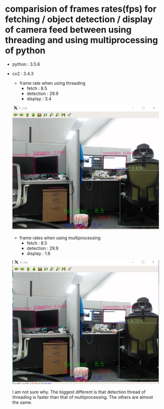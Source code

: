 # comparision of frames rates(fps) for fetching / object detection / display of camera feed between using threading and using multiprocessing of python
* python : 3.5.6
* cv2 : 3.4.3

  * frame rate when using threading
    * fetch : 8.5
    * detection : 29.9
    * display : 3.4
    
  
  ![fps_threading](./img/threading.PNG)

  * frame rates when using multiprocessing
    * fetch : 8.5
    * detection : 29.9
    * display : 1.6
  
  ![fps_multiprocessing](./img/multiprocessing.PNG)
  
  I am not sure why. The biggest different is that detection thread of threading is faster than that of multiprocessing.  The others are almost the same.

